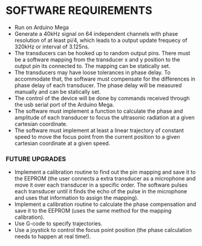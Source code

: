 # SOFTWARE REQUIREMENTS

- Run on Arduino Mega
- Generate a 40kHz signal on 64 independent channels with phase resolution of at least pi/4, which leads to a output update frequecy of 320kHz or interval of 3.125ns.
- The transducers can be hooked up to random output pins. There must be a software mapping from the transducer x and y position to the output pin its connected to. The mapping can be statically set.
- The transducers may have loose tolerances in phase delay. To accommodate that, the software must compensate for the differences in phase delay of each transducer. The phase delay will be measured manually and can be statically set.
- The control of the device will be done by commands received through the usb serial port of the Arduino Mega.
- The software must implement a function to calculate the phase and amplitude of each transducer to focus the ultrasonic radiation at a given cartesian coordinate.
- The software must implement at least a linear trajectory of constant speed to move the focus point from the current position to a given cartesian coordinate at a given speed.
		
### FUTURE UPGRADES

- Implement a calibration routine to find out the pin mapping and save it to the EEPROM (the user connects a extra transducer as a microphone and move it over each transducer in a specific order. The software pulses each transducer until it finds the echo of the pulse in the microphone and uses that information to assign the mapping).
- Implement a calibration routine to calculate the phase compensation and save it to the EEPROM (uses the same method for the mapping calibration).
- Use G-code to specify trajectories.
- Use a joystick to control the focus point position (the phase calculation needs to happen at real time!).